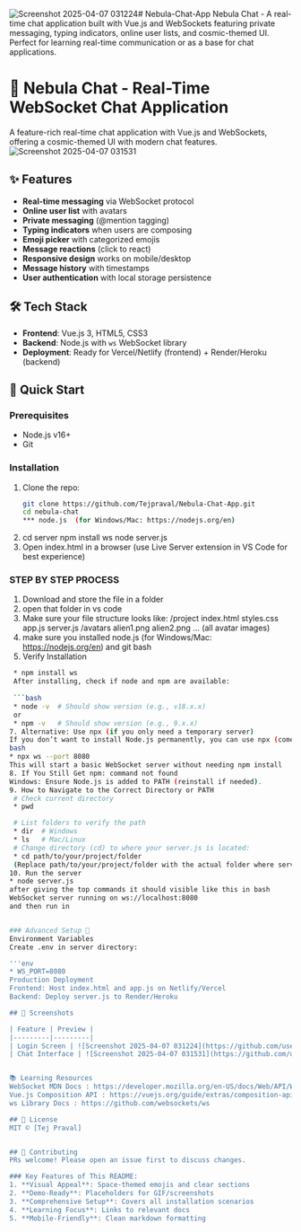![Screenshot 2025-04-07 031224](https://github.com/user-attachments/assets/e6d8be6f-aa8d-42b5-90a4-44775d24a237)# Nebula-Chat-App
Nebula Chat - A real-time chat application built with Vue.js and WebSockets featuring private messaging, typing indicators, online user lists, and cosmic-themed UI. Perfect for learning real-time communication or as a base for chat applications.
# 🌌 Nebula Chat - Real-Time WebSocket Chat Application
A feature-rich real-time chat application with Vue.js and WebSockets, offering a cosmic-themed UI with modern chat features.
![Screenshot 2025-04-07 031531](https://github.com/user-attachments/assets/fe513861-75f8-4f72-a41c-8068971068e0)
## ✨ Features

- **Real-time messaging** via WebSocket protocol
- **Online user list** with avatars
- **Private messaging** (@mention tagging)
- **Typing indicators** when users are composing
- **Emoji picker** with categorized emojis
- **Message reactions** (click to react)
- **Responsive design** works on mobile/desktop
- **Message history** with timestamps
- **User authentication** with local storage persistence

## 🛠️ Tech Stack

- **Frontend**: Vue.js 3, HTML5, CSS3
- **Backend**: Node.js with `ws` WebSocket library
- **Deployment**: Ready for Vercel/Netlify (frontend) + Render/Heroku (backend)

## 🚀 Quick Start

### Prerequisites
- Node.js v16+
- Git

### Installation
1. Clone the repo:
   ```bash
   git clone https://github.com/Tejpraval/Nebula-Chat-App.git
   cd nebula-chat
   *** node.js  (for Windows/Mac: https://nodejs.org/en)
2. cd server
  npm install ws
  node server.js
3. Open index.html in a browser (use Live Server extension in VS Code for best experience)

### STEP BY STEP PROCESS
1. Download and store the file in a folder
2. open that folder in vs code
3. Make sure your file structure looks like:
/project
  index.html
  styles.css
  app.js
  server.js
  /avatars
    alien1.png
    alien2.png
    ... (all avatar images)
4. make sure you installed node.js  (for Windows/Mac: https://nodejs.org/en) and git bash
5. Verify Installation
  ```bash
   * npm install ws
   After installing, check if node and npm are available:
   
   ```bash
   * node -v  # Should show version (e.g., v18.x.x)
   or
   * npm -v   # Should show version (e.g., 9.x.x)
7. Alternative: Use npx (if you only need a temporary server)
  If you don’t want to install Node.js permanently, you can use npx (comes with Node.js) to run the WebSocket server temporarily:
  bash
  * npx ws --port 8080
  This will start a basic WebSocket server without needing npm install
8. If You Still Get npm: command not found
  Windows: Ensure Node.js is added to PATH (reinstall if needed).
9. How to Navigate to the Correct Directory or PATH
   # Check current directory
   * pwd

   # List folders to verify the path
   * dir  # Windows
   * ls   # Mac/Linux
   # Change directory (cd) to where your server.js is located:
   * cd path/to/your/project/folder
   (Replace path/to/your/project/folder with the actual folder where server.js exists)
10. Run the server
  * node server.js
after giving the top commands it should visible like this in bash
WebSocket server running on ws://localhost:8080
and then run in 


### Advanced Setup 🌟 
  Environment Variables
  Create .env in server directory:

  '''env
  * WS_PORT=8080
  Production Deployment
  Frontend: Host index.html and app.js on Netlify/Vercel
  Backend: Deploy server.js to Render/Heroku

## 📸 Screenshots

| Feature | Preview |
|---------|---------|
| Login Screen | ![Screenshot 2025-04-07 031224](https://github.com/user-attachments/assets/b51fa371-3ddd-4742-967d-02e40d3d403b) |
| Chat Interface | ![Screenshot 2025-04-07 031531](https://github.com/user-attachments/assets/eab01b48-ab71-4891-8c44-0ef9c22bd9f3) |


📚 Learning Resources
WebSocket MDN Docs : https://developer.mozilla.org/en-US/docs/Web/API/WebSocket
Vue.js Composition API : https://vuejs.org/guide/extras/composition-api-faq.html
ws Library Docs : https://github.com/websockets/ws

## 📜 License
MIT © [Tej Praval]


## 🤝 Contributing
PRs welcome! Please open an issue first to discuss changes.

### Key Features of This README:
1. **Visual Appeal**: Space-themed emojis and clear sections
2. **Demo-Ready**: Placeholders for GIF/screenshots
3. **Comprehensive Setup**: Covers all installation scenarios
4. **Learning Focus**: Links to relevant docs
5. **Mobile-Friendly**: Clean markdown formatting


